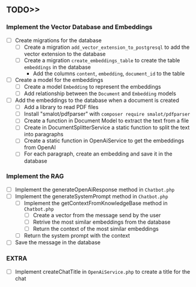 ## TODO>>

### Implement the Vector Database and Embeddings
- [ ] Create migrations for the database
    - [ ] Create a migration `add_vector_extension_to_postgresql` to add the vector extension to the database
    - [ ] Create a migration `create_embeddings_table` to create the table `embeddings` in the database
        - Add the columns `content`, `embedding`, `document_id` to the table 
- [ ] Create a model for the embeddings
    - [ ] Create a model `Embedding` to represent the embeddings
    - [ ] Add relationship between the `Document` and `Embedding` models
- [ ] Add the embeddings to the database when a document is created
    - [ ] Add a library to read PDF files
    - [ ] Install "smalot/pdfparser" with `composer require smalot/pdfparser`
    - [ ] Create a function in Document Model to extract the text from a file
    - [ ] Create in DocumentSplitterService a static function to split the text into paragraphs
    - [ ] Create a static function in OpenAiService to get the embeddings from OpenAI
    - [ ] For each paragraph, create an embedding and save it in the database

### Implement the RAG
- [ ] Implement the generateOpenAiResponse method in ```Chatbot.php```
- [ ] Implement the generateSystemPrompt method in ```Chatbot.php```
    - [ ] Implement the getContextFromKnowledgeBase method in ```Chatbot.php```
        - [ ] Create a vector from the message send by the user
        - [ ] Retrive the most similar embeddings from the database
        - [ ] Return the context of the most similar embeddings
    - [ ] Return the system prompt with the context
- [ ] Save the message in the database
    
### EXTRA 
- [ ] Implement createChatTitle in ```OpenAiService.php``` to create a title for the chat